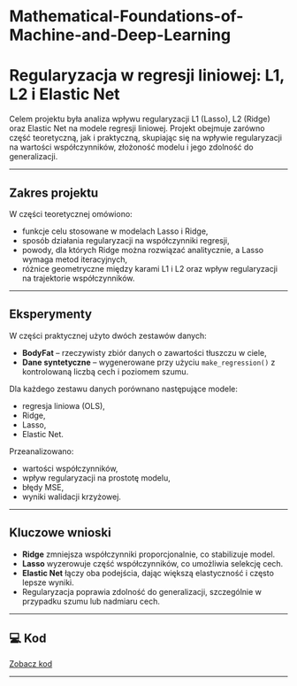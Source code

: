 # Mathematical-Foundations-of-Machine-and-Deep-Learning
# Regularyzacja w regresji liniowej: L1, L2 i Elastic Net

Celem projektu była analiza wpływu regularyzacji L1 (Lasso), L2 (Ridge) oraz Elastic Net na modele regresji liniowej. Projekt obejmuje zarówno część teoretyczną, jak i praktyczną, skupiając się na wpływie regularyzacji na wartości współczynników, złożoność modelu i jego zdolność do generalizacji.

---

## Zakres projektu

W części teoretycznej omówiono:
- funkcje celu stosowane w modelach Lasso i Ridge,
- sposób działania regularyzacji na współczynniki regresji,
- powody, dla których Ridge można rozwiązać analitycznie, a Lasso wymaga metod iteracyjnych,
- różnice geometryczne między karami L1 i L2 oraz wpływ regularyzacji na trajektorie współczynników.

---

## Eksperymenty

W części praktycznej użyto dwóch zestawów danych:
- **BodyFat** – rzeczywisty zbiór danych o zawartości tłuszczu w ciele,
- **Dane syntetyczne** – wygenerowane przy użyciu `make_regression()` z kontrolowaną liczbą cech i poziomem szumu.

Dla każdego zestawu danych porównano następujące modele:
- regresja liniowa (OLS),
- Ridge,
- Lasso,
- Elastic Net.

Przeanalizowano:
- wartości współczynników,
- wpływ regularyzacji na prostotę modelu,
- błędy MSE,
- wyniki walidacji krzyżowej.

---

## Kluczowe wnioski

- **Ridge** zmniejsza współczynniki proporcjonalnie, co stabilizuje model.
- **Lasso** wyzerowuje część współczynników, co umożliwia selekcję cech.
- **Elastic Net** łączy oba podejścia, dając większą elastyczność i często lepsze wyniki.
- Regularyzacja poprawia zdolność do generalizacji, szczególnie w przypadku szumu lub nadmiaru cech.

---

## 💻 Kod

 [Zobacz kod](Kod.ipynb)

---
